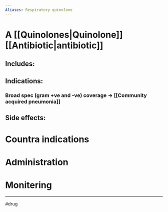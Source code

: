 ```yaml
---
Aliases: Respiratory quinolone
---
```

# A [[Quinolones|Quinolone]] [[Antibiotic|antibiotic]]
## Includes:
## Indications:
### Broad spec (gram +ve and -ve) coverage -> [[Community acquired pneumonia]]
## Side effects:
# Countra indications
# Administration 
# Monitering 

---
#drug 